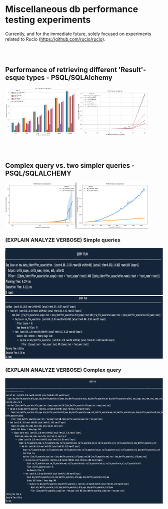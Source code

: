 # Miscellaneous db performance testing experiments

Currently, and for the immediate future, solely focused on experiments related to Rucio (https://github.com/rucio/rucio).

<br> <br>

## Performance of retrieving different 'Result'-esque types - PSQL/SQLAlchemy
<p float="left">
  <img src="images/types_perf_comparison_bar.png" alt="Data retrieval perf comparison" width="45%"/>
  <img src="images/types_perf_comparison_line.png" alt="Data retrieval perf comparison" width="45%"/>
</p>

<br> <br>

## Complex query vs. two simpler queries - PSQL/SQLALCHEMY
<p float="left">
  <img src="images/complex_or_multiple_5_batchsize_log.png" alt="Data retrieval perf comparison" width="45%"/>
  <img src="images/complex_or_multiple_2_batchsize.png" alt="Data retrieval perf comparison" width="45%"/>
</p>

### (EXPLAIN ANALYZE VERBOSE) Simple queries 
<img src="images/simple_q2.png" alt="Simple query 1" height="150px">
<img src="images/simple_q1.png" alt="Simple query 2" height="200px">

### (EXPLAIN ANALYZE VERBOSE) Complex query
<img src="images/complex_q.png" alt="Complex query" height="400px">
